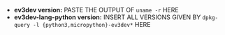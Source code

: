 <!--
    Before we can help you, we need some information about what you are trying to do and what software you are using.
    Please fill out the information below.
-->

- **ev3dev version:** PASTE THE OUTPUT OF `uname -r` HERE
- **ev3dev-lang-python version:** INSERT ALL VERSIONS GIVEN BY `dpkg-query -l {python3,micropython}-ev3dev*` HERE

<!-- Now tell us about what you were trying to do, and include any error messages you received. Be specific and include any involved code, please! Make sure to include your import statements as well. -->

